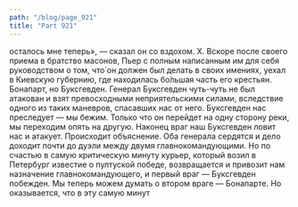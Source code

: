 ```yaml
---
path: "/blog/page_921"
title: "Part 921"
---
```


 осталось мне теперь», — сказал он со вздохом.
X.
Вскоре после своего приема в братство масонов, Пьер с полным написанным им для себя руководством о том, что́ он должен был делать в своих имениях, уехал в Киевскую губернию, где находилась бо́льшая часть его крестьян.
Бонапарт, но Буксгевден. Генерал Буксгевден чуть-чуть не был атакован и взят превосходными неприятельскими силами, вследствие одного из таких маневров, спасавших нас от него. Буксгевден нас преследует — мы бежим. Только что он перейдет на одну сторону реки, мы переходим опять на другую. Наконец враг наш Буксгевден ловит нас и атакует. Происходит объяснение. Оба генерала сердятся и дело доходит почти до дуэли между двумя главнокомандующими. Но по счастью в самую критическую минуту курьер, который возил в Петербург известие о пултуской победе, возвращается и привозит нам назначение главнокомандующего, и первый враг — Буксгевден побежден. Мы теперь можем думать о втором враге — Бонапарте. Но оказывается, что в эту самую минут
